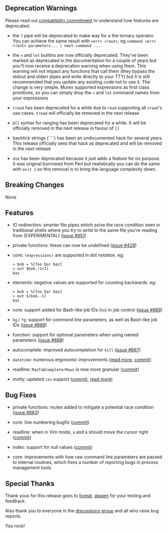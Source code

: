 ## Deprecation Warnings

Please read out [compatibility commitment](https://murex.rocks/compatibility.html) to understand how features are deprecated.

* the `?` pipe will be deprecated to make way for a the ternary operator. You can achieve the same result with `<err> <!out>`, eg `command <err> <!out> parameters... | next-command ...`
  
* the `=` and `let` builtins are now officially deprecated. They've been marked as deprecated in the documentation for a couple of years but you'll now receive a deprecation warning when using them. This warning will not impact any functions that call them (they bypass the stdout and stderr pipes and write directly to your TTY) but it is still recommended that you update any existing code not to use it. The change is very simple, Murex supported expressions as first class primitives, so you can simply drop the `=` and `let` command names from your expressions

* `tread` has been deprecated for a while due to `read` supporting all `tread`'s use cases. `tread` will officially be removed in the next release

* `@[]` syntax for ranging has been deprecated for a while. It will be officially removed in the next release in favour of `[]`

* backtick strings (````) has been an undocumented hack for several years. This release officially sees that hack as deprecated and will be removed in the next release

* `die` has been deprecated because it just adds a feature for no purpose. It was original borrowed from Perl but realistically you can do the same with `exit 1` so this removal is to bring the language complexity down.

## Breaking Changes

None

## Features

* IO redirection: smarter file pipes which solve the race condition seen in traditional shells where you try to write to the same file you're reading from (EXPERIMENTAL) ([issue #851](https://github.com/lmorg/murex/issues/851))

* private functions: these can now be undefined ([issue #429](https://github.com/lmorg/murex/issues/429))
  
* core: `(expressions)` are supported in dot notation. eg:
  ```
  » bob = %[foo bar baz]
  » out $bob.(1+1)
  baz
  ```

* elements: negative values are supported for counting backwards. eg:
  ```
  » bob = %[foo bar baz]
  » out $(bob.-1)
  baz
  ```

* core: support added for Bash-like job IDs (`%n`) in job control ([issue #889](https://github.com/lmorg/murex/issues/889))

* `bg` / `fg`: support for command line parameters, as well as Bash-like job IDs ([issue #889](https://github.com/lmorg/murex/issues/889))

* function: support for optional parameters when using named parameters ([issue #888](https://github.com/lmorg/murex/issues/888))

* autocomplete: improved autocompletion for `kill` ([issue #867](https://github.com/lmorg/murex/issues/867))

* `datetime`: numerous ergonomic improvements ([read more](https://murex.rocks/commands/datetime.html), [commit](https://github.com/lmorg/murex/pull/887/commits/ffc38623f07c6331a0113913c81e83fe85792d22))

* readline: `MaxTabCompleterRows` is now more granular ([commit](https://github.com/lmorg/murex/pull/887/commits/9ab0803731ca4c02d524cbe2fa002dee658c3a1e))

* mxtty: updated `csv` support ([commit](https://github.com/lmorg/murex/pull/887/commits/9fb0ab53f7c32556fc54f66b977048d2f1563b64), [read more](https://github.com/lmorg/mxtty)) 

## Bug Fixes

* private functions: mutex added to mitigate a potential race condition ([issue #883](https://github.com/lmorg/murex/issues/883))

* core: line numbering bugfix ([commit](https://github.com/lmorg/murex/pull/887/commits/615f76dd891a23fe93b4d8aa5a999cc22bcd1908))

* readline: when in Vim mode, `a` and `A` should move the cursor right ([commit](https://github.com/lmorg/murex/pull/887/commits/4fb351c9841dc78997c56aca19232e5a94ab9ec6))

* index: support for null values ([commit](https://github.com/lmorg/murex/pull/887/commits/e11da27775127ef60063f4d2f76fd3a698a52f9a))
  
* core: improvements with how raw command line parameters are passed to internal routines, which fixes a number of reporting bugs in process management tools

## Special Thanks

Thank yous for this release goes to [tiymat](https://github.com/tiymat), [atagen](https://github.com/atagen) for your testing and feedback.

Also thank you to everyone in the [discussions group](https://github.com/lmorg/murex/discussions) and all who raise bug reports.

You rock!
